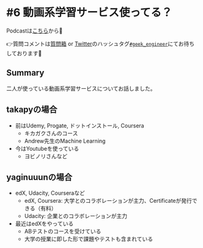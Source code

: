 # #6 動画系学習サービス使ってる？

Podcastは[こちら](https://anchor.fm/geek-engineer-future/)から🎵

👉質問コメントは[質問箱](https://peing.net/ja/04affd1e18a05d/message) or [Twitter](https://twitter.com/)のハッシュタグ[`#geek_engineer`](https://twitter.com/search?q=%23geek_engineer)にてお待ちしております📮

## Summary

二人が使っている動画系学習サービスについてお話しました。

## takapyの場合

* 前はUdemy, Progate, ドットインストール, Coursera
  * キカガクさんのコース
  * Andrew先生のMachine Learning
* 今はYoutubeを使っている
  * ヨビノリさんなど

## yaginuuunの場合

* edX, Udacity, Courseraなど
  * edX, Coursera: 大学とのコラボレーションが主力、Certificateが発行できる（有料）
  * Udacity: 企業とのコラボレーションが主力
* 最近はedXをやっている
  * ABテストのコースを受けている
  * 大学の授業に即した形で課題やテストも含まれている
